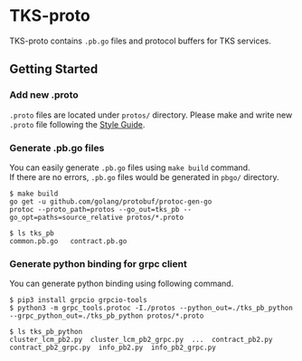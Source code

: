 # TKS-proto
TKS-proto contains `.pb.go` files and protocol buffers for TKS services.  

## Getting Started
### Add new .proto
`.proto` files are located under `protos/` directory.
Please make and write new `.proto` file following the [Style Guide](https://developers.google.com/protocol-buffers/docs/style).

### Generate .pb.go files
You can easily generate `.pb.go` files using `make build` command.  
If there are no errors, `.pb.go` files would be generated in `pbgo/` directory.
```console
$ make build
go get -u github.com/golang/protobuf/protoc-gen-go
protoc --proto_path=protos --go_out=tks_pb --go_opt=paths=source_relative protos/*.proto

$ ls tks_pb
common.pb.go   contract.pb.go
```

### Generate python binding for grpc client
You can generate python binding using following command.  
```console
$ pip3 install grpcio grpcio-tools
$ python3 -m grpc_tools.protoc -I./protos --python_out=./tks_pb_python --grpc_python_out=./tks_pb_python protos/*.proto

$ ls tks_pb_python
cluster_lcm_pb2.py  cluster_lcm_pb2_grpc.py  ...  contract_pb2.py  contract_pb2_grpc.py  info_pb2.py  info_pb2_grpc.py
```
